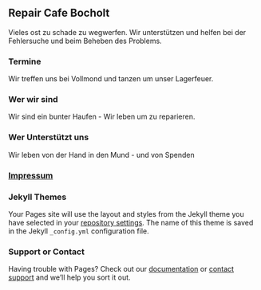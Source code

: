 ## Repair Cafe Bocholt

Vieles ost zu schade zu wegwerfen. Wir unterstützen und helfen bei der Fehlersuche und beim Beheben des Problems.

### Termine

Wir treffen uns bei Vollmond und tanzen um unser Lagerfeuer.

### Wer wir sind
Wir sind ein bunter Haufen - Wir leben um zu reparieren.

### Wer Unterstützt uns
Wir leben von der Hand in den Mund - und von Spenden

### [Impressum](./impressum.md)

### Jekyll Themes

Your Pages site will use the layout and styles from the Jekyll theme you have selected in your [repository settings](https://github.com/CWACoderWithAttitude/rcb/settings/pages). The name of this theme is saved in the Jekyll `_config.yml` configuration file.

### Support or Contact

Having trouble with Pages? Check out our [documentation](https://docs.github.com/categories/github-pages-basics/) or [contact support](https://support.github.com/contact) and we’ll help you sort it out.
